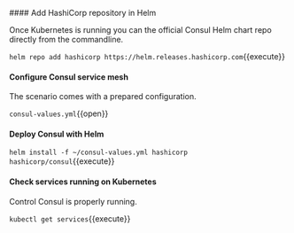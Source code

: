#### Add HashiCorp repository in Helm

Once Kubernetes is running you can the official Consul Helm chart repo directly from the commandline.

`helm repo add hashicorp https://helm.releases.hashicorp.com`{{execute}}

#### Configure Consul service mesh

The scenario comes with a prepared configuration.

`consul-values.yml`{{open}}

#### Deploy Consul with Helm

`helm install -f ~/consul-values.yml hashicorp hashicorp/consul`{{execute}}

#### Check services running on Kubernetes

Control Consul is properly running.

`kubectl get services`{{execute}}

